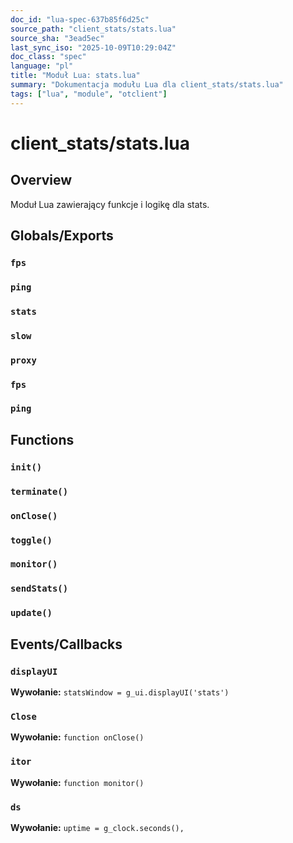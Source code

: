 ```yaml
---
doc_id: "lua-spec-637b85f6d25c"
source_path: "client_stats/stats.lua"
source_sha: "3ead5ec"
last_sync_iso: "2025-10-09T10:29:04Z"
doc_class: "spec"
language: "pl"
title: "Moduł Lua: stats.lua"
summary: "Dokumentacja modułu Lua dla client_stats/stats.lua"
tags: ["lua", "module", "otclient"]
---
```


# client_stats/stats.lua

## Overview

Moduł Lua zawierający funkcje i logikę dla stats.

## Globals/Exports

### `fps`

### `ping`

### `stats`

### `slow`

### `proxy`

### `fps`

### `ping`

## Functions

### `init()`

### `terminate()`

### `onClose()`

### `toggle()`

### `monitor()`

### `sendStats()`

### `update()`

## Events/Callbacks

### `displayUI`

**Wywołanie:** `statsWindow = g_ui.displayUI('stats')`

### `Close`

**Wywołanie:** `function onClose()`

### `itor`

**Wywołanie:** `function monitor()`

### `ds`

**Wywołanie:** `uptime = g_clock.seconds(),`
